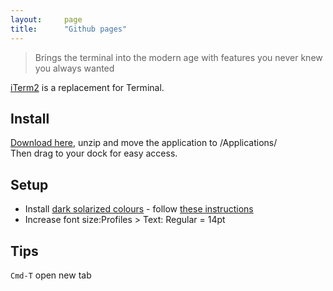 ```yaml
---
layout:     page
title:      "Github pages"
---
```


>Brings the terminal into the modern age with features you never knew you always wanted

[iTerm2](https://www.iterm2.com/) is a replacement for Terminal. 

Install
-------

[Download here](https://www.iterm2.com/downloads.html), unzip and move the application to /Applications/  
Then drag to your dock for easy access.

Setup
-----

* Install [dark solarized colours](http://ethanschoonover.com/solarized) - follow [these instructions](http://blog.likewise.org/2012/04/how-to-set-up-solarized-color-scheme.html)
* Increase font size:Profiles > Text: Regular = 14pt

Tips
----
<code>Cmd-T</code> open new tab
